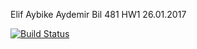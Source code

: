 Elif Aybike Aydemir 
Bil 481 HW1 
26.01.2017 


[![Build Status](https://travis-ci.org/aybikeaydemir/myDemoApp.svg?branch=master)](https://travis-ci.org/aybikeaydemir/myDemoApp)
